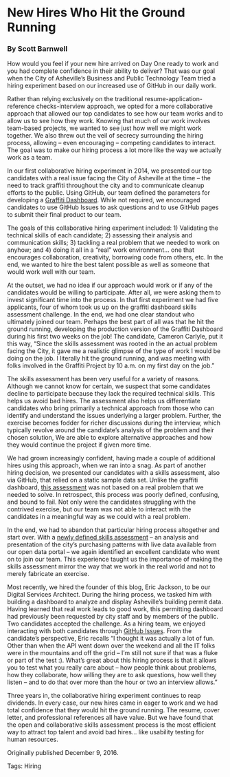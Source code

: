 # New Hires Who Hit the Ground Running
### By Scott Barnwell

How would you feel if your new hire arrived on Day One ready to work and you had complete confidence in their ability to deliver? That was our goal when the City of Asheville’s Business and Public Technology Team tried a hiring experiment based on our increased use of GitHub in our daily work.

Rather than relying exclusively on the traditional resume-application-reference checks-interview approach, we opted for a more collaborative approach that allowed our top candidates to see how our team works and to allow us to see how they work. Knowing that much of our work involves team-based projects, we wanted to see just how well we might work together. We also threw out the veil of secrecy surrounding the hiring process, allowing – even encouraging – competing candidates to interact. The goal was to make our hiring process a lot more like the way we actually work as a team.

In our first collaborative hiring experiment in 2014, we presented our top candidates with a real issue facing the City of Asheville at the time – the need to track graffiti throughout the city and to communicate cleanup efforts to the public. Using GitHub, our team defined the parameters for developing a [Graffiti Dashboard](https://github.com/cityofasheville/skillstask). While not required, we encouraged candidates to use GitHub Issues to ask questions and to use GitHub pages to submit their final product to our team.

The goals of this collaborative hiring experiment included: 1) Validating the technical skills of each candidate; 2) assessing their analysis and communication skills; 3) tackling a real problem that we needed to work on anyhow; and 4) doing it all in a “real” work environment… one that encourages collaboration, creativity, borrowing code from others, etc. In the end, we wanted to hire the best talent possible as well as someone that would work well with our team.

At the outset, we had no idea if our approach would work or if any of the candidates would be willing to participate. After all, we were asking them to invest significant time into the process. In that first experiment we had five applicants, four of whom took us up on the graffiti dashboard skills assessment challenge. In the end, we had one clear standout who ultimately joined our team. Perhaps the best part of all was that he hit the ground running, developing the production version of the Graffiti Dashboard during his first two weeks on the job! The candidate, Cameron Carlyle, put it this way, “Since the skills assessment was rooted in the an actual problem facing the City, it gave me a realistic glimpse of the type of work I would be doing on the job. I literally hit the ground running, and was meeting with folks involved in the Graffiti Project by 10 a.m. on my first day on the job.”

The skills assessment has been very useful for a variety of reasons. Although we cannot know for certain, we suspect that some candidates decline to participate because they lack the required technical skills. This helps us avoid bad hires. The assessment also helps us differentiate candidates who bring primarily a technical approach from those who can identify and understand the issues underlying a larger problem. Further, the exercise becomes fodder for richer discussions during the interview, which typically revolve around the candidate’s analysis of the problem and their chosen solution, We are able to explore alternative approaches and how they would continue the project if given more time.  

We had grown increasingly confident, having made a couple of additional hires using this approach, when we ran into a snag. As part of another hiring decision, we presented our candidates with a skills assessment, also via GitHub, that relied on a static sample data set. Unlike the graffiti dashboard, [this assessment](https://github.com/cityofasheville/SAII-SkillsTask) was not based on a real problem that we needed to solve. In retrospect, this process was poorly defined, confusing, and bound to fail. Not only were the candidates struggling with the contrived exercise, but our team was not able to interact with the candidates in a meaningful way as we could with a real problem.

In the end, we had to abandon that particular hiring process altogether and start over. With a [newly defined skills assessment](https://github.com/cityofasheville/SAII_SkillsTask) –  an analysis and presentation of the city’s purchasing patterns with live data available from our open data portal – we again identified an excellent candidate who went on to join our team. This experience taught us the importance of making the skills assessment mirror the way that we work in the real world and not to merely fabricate an exercise.

Most recently, we hired the founder of this blog, Eric Jackson, to be our Digital Services Architect. During the hiring process, we tasked him with building a dashboard to analyze and display Asheville’s building permit data. Having learned that real work leads to good work, this permitting dashboard had previously been requested by city staff and by members of the public. Two candidates accepted the challenge. As a hiring team, we enjoyed interacting with both candidates through [GitHub Issues](https://github.com/cityofasheville/Civic_Programmer_Analyst_Skills_Task/issues?q=is%3Aissue+is%3Aclosed). From the candidate’s perspective, Eric recalls “I thought it was actually a lot of fun. Other than when the API went down over the weekend and all the IT folks were in the mountains and off the grid – I’m still not sure if that was a fluke or part of the test :). What’s great about this hiring process is that it allows you to test what you really care about – how people think about problems, how they collaborate, how willing they are to ask questions, how well they listen – and to do that over more than the hour or two an interview allows.”

Three years in, the collaborative hiring experiment continues to reap dividends. In every case, our new hires came in eager to work and we had total confidence that they would hit the ground running. The resume, cover letter, and professional references all have value. But we have found that the open and collaborative skills assessment process is the most efficient way to attract top talent and avoid bad hires… like usability testing for human resources.

Originally published December 9, 2016.

Tags: Hiring

